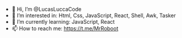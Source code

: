 - 👋 Hi, I’m @LucasLuccaCode
- 👀 I’m interested in: Html, Css, JavaScript, React, Shell, Awk, Tasker
- 🌱 I’m currently learning: JavaScript, React
- 📫 How to reach me: https://t.me/MrRoboot

<!---
LucasLuccaCode/LucasLuccaCode is a ✨ special ✨ repository because its `README.md` (this file) appears on your GitHub profile.
You can click the Preview link to take a look at your changes.
--->
